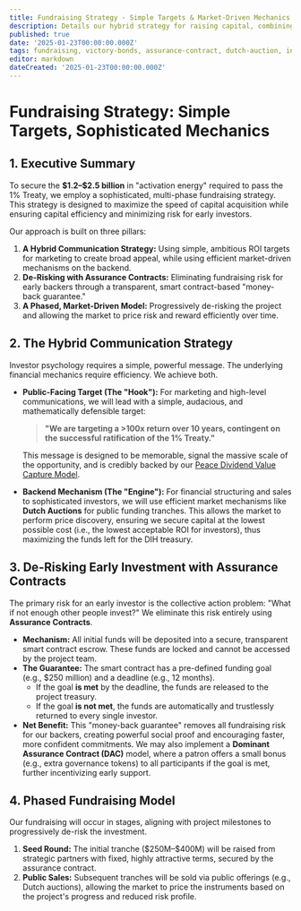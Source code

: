 ```yaml
---
title: Fundraising Strategy - Simple Targets & Market-Driven Mechanics
description: Details our hybrid strategy for raising capital, combining simple, ambitious ROI targets for marketing with efficient market-driven pricing and de-risked assurance contracts.
published: true
date: '2025-01-23T00:00:00.000Z'
tags: fundraising, victory-bonds, assurance-contract, dutch-auction, investment-strategy
editor: markdown
dateCreated: '2025-01-23T00:00:00.000Z'
---
```


# Fundraising Strategy: Simple Targets, Sophisticated Mechanics

## 1. Executive Summary

To secure the **\$1.2–\$2.5 billion** in "activation energy" required to pass the 1% Treaty, we employ a sophisticated, multi-phase fundraising strategy. This strategy is designed to maximize the speed of capital acquisition while ensuring capital efficiency and minimizing risk for early investors.

Our approach is built on three pillars:
1.  **A Hybrid Communication Strategy:** Using simple, ambitious ROI targets for marketing to create broad appeal, while using efficient market-driven mechanisms on the backend.
2.  **De-Risking with Assurance Contracts:** Eliminating fundraising risk for early backers through a transparent, smart contract-based "money-back guarantee."
3.  **A Phased, Market-Driven Model:** Progressively de-risking the project and allowing the market to price risk and reward efficiently over time.

## 2. The Hybrid Communication Strategy

Investor psychology requires a simple, powerful message. The underlying financial mechanics require efficiency. We achieve both.

-   **Public-Facing Target (The "Hook"):** For marketing and high-level communications, we will lead with a simple, audacious, and mathematically defensible target:
    > **"We are targeting a >100x return over 10 years, contingent on the successful ratification of the 1% Treaty."**

    This message is designed to be memorable, signal the massive scale of the opportunity, and is credibly backed by our [Peace Dividend Value Capture Model](./peace-dividend-value-capture.md).

-   **Backend Mechanism (The "Engine"):** For financial structuring and sales to sophisticated investors, we will use efficient market mechanisms like **Dutch Auctions** for public funding tranches. This allows the market to perform price discovery, ensuring we secure capital at the lowest possible cost (i.e., the lowest acceptable ROI for investors), thus maximizing the funds left for the DIH treasury.

## 3. De-Risking Early Investment with Assurance Contracts

The primary risk for an early investor is the collective action problem: "What if not enough other people invest?" We eliminate this risk entirely using **Assurance Contracts**.

-   **Mechanism:** All initial funds will be deposited into a secure, transparent smart contract escrow. These funds are locked and cannot be accessed by the project team.
-   **The Guarantee:** The smart contract has a pre-defined funding goal (e.g., \$250 million) and a deadline (e.g., 12 months).
    -   If the goal **is met** by the deadline, the funds are released to the project treasury.
    -   If the goal **is not met**, the funds are automatically and trustlessly returned to every single investor.
-   **Net Benefit:** This "money-back guarantee" removes all fundraising risk for our backers, creating powerful social proof and encouraging faster, more confident commitments. We may also implement a **Dominant Assurance Contract (DAC)** model, where a patron offers a small bonus (e.g., extra governance tokens) to all participants if the goal is met, further incentivizing early support.

## 4. Phased Fundraising Model

Our fundraising will occur in stages, aligning with project milestones to progressively de-risk the investment.

1.  **Seed Round:** The initial tranche (\$250M–\$400M) will be raised from strategic partners with fixed, highly attractive terms, secured by the assurance contract.
2.  **Public Sales:** Subsequent tranches will be sold via public offerings (e.g., Dutch auctions), allowing the market to price the instruments based on the project's progress and reduced risk profile.
